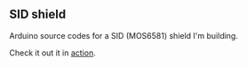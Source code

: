 ## SID shield
Arduino source codes for a SID (MOS6581) shield I'm building.

Check it out it in [action](http://youtu.be/YJXKLfnS2bI).
